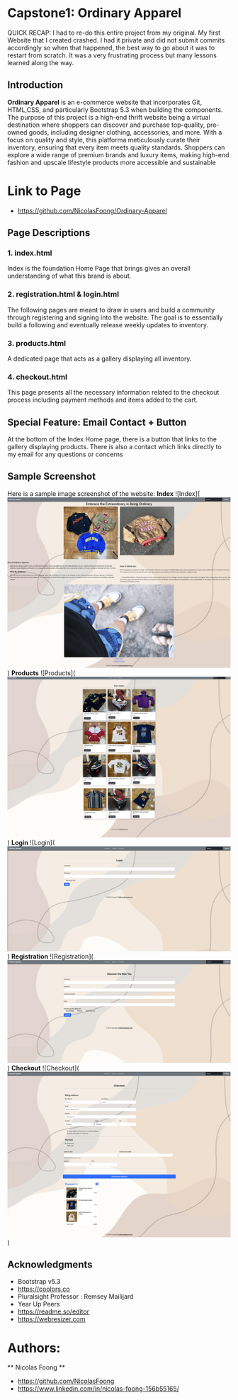 # Capstone1: Ordinary Apparel
QUICK RECAP: I had to re-do this entire project from my original. My first Website that I created crashed. I had it private and did not submit commits accordingly so when that happened, the best way to go about it was to restart from scratch. It was a very frustrating process but many lessons learned along the way. 

## Introduction
**Ordinary Apparel** is an e-commerce website that incorporates Git, HTML,CSS, and particularly Bootstrap 5.3 when building the components. The purpose of this project is a high-end thrift website being a virtual destination where shoppers can discover and purchase top-quality, pre-owned goods, including designer clothing, accessories, and more. With a focus on quality and style, this platforma meticulously curate their inventory, ensuring that every item meets quality standards. Shoppers can explore a wide range of premium brands and luxury items, making high-end fashion and upscale lifestyle products more accessible and sustainable

# Link to Page
- https://github.com/NicolasFoong/Ordinary-Apparel

## Page Descriptions
### 1. index.html 
Index is the foundation Home Page that brings gives an overall understanding of what this brand is about. 

### 2. registration.html & login.html 
The following pages are meant to draw in users and build a community through registering and signing into the website. The goal is to essentially build a following and eventually release weekly updates to inventory.

### 3. products.html 
A dedicated page that acts as a gallery displaying all inventory.

### 4. checkout.html 
This page presents all the necessary information related to the checkout process including payment methods and items added to the cart.

## Special Feature: Email Contact + Button
At the bottom of the Index Home page, there is a button that links to the gallery displaying products. There is also a contact which links directly to my email for any questions or concerns

## Sample Screenshot
Here is a sample image screenshot of the website:
**Index**
![Index](![Alt text](<Images/previewimage/index.png>))
**Products**
![Products](![Alt text](<Images/previewimage/products.png>))
**Login**
![Login](![Alt text](<Images/previewimage/login.png>))
**Registration**
![Registration](![Alt text](<Images/previewimage/registration.png>))
**Checkout**
![Checkout](![Alt text](<Images/previewimage/checkout.png>))

## Acknowledgments

* Bootstrap v5.3
* https://coolors.co
* Pluralsight Professor : Remsey Mailijard
* Year Up Peers
* https://readme.so/editor
* https://webresizer.com

# Authors: 
  ** Nicolas Foong **

* https://github.com/NicolasFoong
* https://www.linkedin.com/in/nicolas-foong-156b55165/
